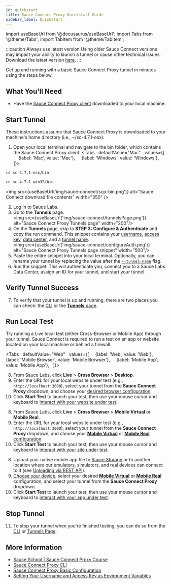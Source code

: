 ```yaml
---
id: quickstart
title: Sauce Connect Proxy Quickstart Guide
sidebar_label: Quickstart
---
```


import useBaseUrl from '@docusaurus/useBaseUrl';
import Tabs from '@theme/Tabs';
import TabItem from '@theme/TabItem';

:::caution Always use latest version
Using older Sauce Connect versions may impact your ability to launch a tunnel or cause other technical issues. Download the latest version [here](/secure-connections/sauce-connect/installation/).
:::

Get up and running with a basic Sauce Connect Proxy tunnel in minutes using the steps below.


## What You'll Need

* Have the [Sauce Connect Proxy client](/secure-connections/sauce-connect/installation) downloaded to your local machine.


## Start Tunnel

These instructions assume that Sauce Connect Proxy is downloaded to your machine's home directory (i.e., ~/sc-4.7.1-osx).

1. Open your local terminal and navigate to the bin folder, which contains the Sauce Connect Proxy client.
  <Tabs
    defaultValue="Mac"
    values={[
      {label: 'Mac', value: 'Mac'},
      {label: 'Windows', value: 'Windows'},
    ]}>

  <TabItem value="Mac">

  ```bash
  cd sc-4.7.1-osx/bin
  ```

  </TabItem>
  <TabItem value="Windows">

  ```bash
  cd sc-4.7.1-win32/bin
  ```
  </TabItem>
  </Tabs>

  <img src={useBaseUrl('img/sauce-connect/scp-bin.png')} alt="Sauce Connect download file contents" width="350" />

2. Log in to Sauce Labs.
3. Go to the **Tunnels** page.<br/><img src={useBaseUrl('img/sauce-connect/tunnelsPage.png')} alt="Sauce Connect Proxy Tunnels page" width="200"/>
4. On the **Tunnels** page, skip to **STEP 3: Configure & Authenticate** and copy the run command. This snippet contains your [username](/dev/cli/sauce-connect-proxy/#--user), [access key](/dev/cli/sauce-connect-proxy/#--api-key), [data center](/dev/cli/sauce-connect-proxy/#--region), and a [tunnel name](/dev/cli/sauce-connect-proxy/#--tunnel-identifier).<br/><img src={useBaseUrl('img/sauce-connect/configureAuth.png')} alt="Sauce Connect Proxy Tunnels page snippet" width="500"/>
5. Paste the entire snippet into your local terminal. Optionally, you can rename your tunnel by replacing the value after the [`--tunnel-name`](/dev/cli/sauce-connect-proxy/#--tunnel-identifier) flag.
6. Run the snippet. This will authenticate you, connect you to a Sauce Labs Data Center, assign an ID for your tunnel, and start your tunnel.

## Verify Tunnel Success

7. To verify that your tunnel is up and running, there are two places you can check: the [CLI](/secure-connections/sauce-connect/proxy-tunnels/#command-line-interface) or the [**Tunnels** page](/secure-connections/sauce-connect/proxy-tunnels/#tunnels-page).


## Run Local Test

Try running a Live local test (either Cross-Browser or Mobile App) through your tunnel. Sauce Connect is required to run a test on an app or website located on your local machine or behind a firewall.

<Tabs
    defaultValue="Web"
    values={[
      {label: 'Web', value: 'Web'},
      {label: 'Mobile Browser', value: 'Mobile Browser'},
      {label: 'Mobile App', value: 'Mobile App'},
    ]}>

<TabItem value="Web">

8. From Sauce Labs, click **Live** > **Cross Browser** > **Desktop**.
9. Enter the URL for your local website under test (e.g., `http://localhost:3000`), select your tunnel from the **Sauce Connect Proxy** dropdown, and choose your [desired browser configuration](/web-apps/live-testing/live-cross-browser-testing/#testing-on-a-desktop-browser).
10. Click **Start Test** to launch your test, then use your mouse cursor and keyboard to [interact with your website under test](/web-apps/live-testing/live-cross-browser-testing/#live-desktop-test-interface).

</TabItem>
<TabItem value="Mobile Browser">

8. From Sauce Labs, click **Live** > **Cross Browser** > **Mobile Virtual** or **Mobile Real**.
9. Enter the URL for your local website under test (e.g., `http://localhost:3000`), select your tunnel from the **Sauce Connect Proxy** dropdown, and choose your [**Mobile Virtual**](/web-apps/live-testing/live-cross-browser-testing/#virtual-device) or [**Mobile Real** configuration](/web-apps/live-testing/live-cross-browser-testing/#real-device).
10. Click **Start Test** to launch your test, then use your mouse cursor and keyboard to [interact with your site under test](/web-apps/live-testing/live-cross-browser-testing/#testing-on-a-mobile-browser).

</TabItem>
<TabItem value="Mobile App">

8. Upload your native mobile app file to [Sauce Storage](/mobile-apps/live-testing/live-mobile-app-testing/#uploading-an-app) or to another location where our emulators, simulators, and real devices can connect to it (see [Uploading via REST API](/mobile-apps/app-storage/#uploading-apps-via-rest-api)).
9. [Choose your device](/mobile-apps/live-testing/live-mobile-app-testing/#selecting-a-device), select your desired [**Mobile Virtual**](/mobile-apps/live-testing/live-mobile-app-testing/#virtual-devices) or [**Mobile Real**](/mobile-apps/live-testing/live-mobile-app-testing/#real-devices) configuration, and select your tunnel from the **Sauce Connect Proxy** dropdown.
10. Click **Start Test** to launch your test, then use your mouse cursor and keyboard to [interact with your app under test](/mobile-apps/live-testing/live-mobile-app-testing/#live-test-interface).

</TabItem>
</Tabs>

## Stop Tunnel

11. To stop your tunnel when you're finished testing, you can do so from the [CLI](/secure-connections/sauce-connect/proxy-tunnels/#to-stop-a-single-tunnel-ctrlc) or [Tunnels Page](/secure-connections/sauce-connect/proxy-tunnels/#from-the-tunnels-page).


## More Information

* [Sauce School | Sauce Connect Proxy Course](https://training.saucelabs.com/sauceconnect/)
* [Sauce Connect Proxy CLI](/dev/cli/sauce-connect-proxy/)
* [Sauce Connect Proxy Basic Configuration](/secure-connections/sauce-connect/setup-configuration/basic-setup/)
* [Setting Your Username and Access Key as Environment Variables](/secure-connections/sauce-connect/setup-configuration/environment-variables/)
